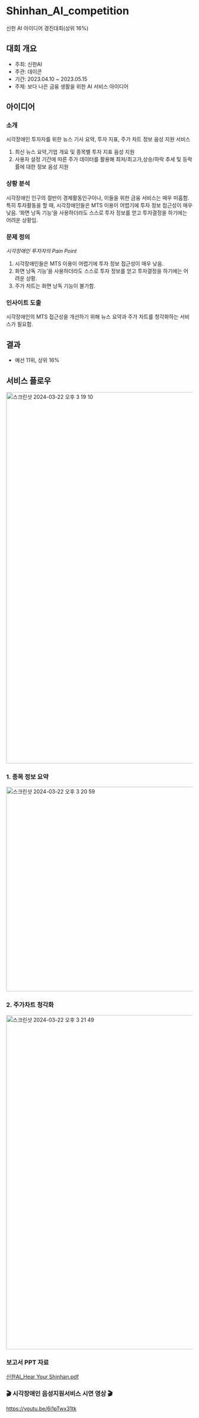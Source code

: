 # Shinhan_AI_competition
신한 AI 아이디어 경진대회(상위 16%)

## 대회 개요
- 주최: 신한AI
- 주관: 데이콘
- 기간:  2023.04.10 ~ 2023.05.15
- 주제: 보다 나은 금융 생활을 위한 AI 서비스 아이디어

## 아이디어
### 소개
시각장애인 투자자를 위한 뉴스 기사 요약, 투자 지표, 주가 차트 정보 음성 지원 서비스
1. 최신 뉴스 요약,기업 개요 및 종목별 투자 지표 음성 지원
2. 사용자 설정 기간에 따른 주가 데이터를 활용해 최저/최고가,상승/하락 추세 및 등락률에 대한 정보 음성 지원

### 상황 분석
시각장애인 인구의 절반이 경제활동인구이나, 이들을 위한 금융 서비스는 매우 미흡함.
특히 투자활동을 할 때, 시각장애인들은 MTS 이용이 어렵기에 투자 정보 접근성이 매우 낮음. ‘화면 낭독 기능’을 사용하더라도 스스로 투자 정보를 얻고 투자결정을 하기에는 어려운 상황임.

### 문제 정의
*시각장애인 투자자의 Pain Point*
1. 시각장애인들은 MTS 이용이 어렵기에 투자 정보 접근성이 매우 낮음.
2. 화면 낭독 기능’을 사용하더라도 스스로 투자 정보를 얻고 투자결정을 하기에는 어려운 상황.
3. 주가 차트는 화면 낭독 기능이 불가함.

### 인사이트 도출
시각장애인의 MTS 접근성을 개선하기 위해 뉴스 요약과 주가 차트를 청각화하는 서비스가 필요함.

## 결과
- 예선 11위, 상위 16%

## 서비스 플로우
<img width="1000" alt="스크린샷 2024-03-22 오후 3 19 10" src="https://github.com/jydoong/Shinhan_AI_competition/assets/88875273/f8db9838-dbd8-41d7-b1eb-5d0f7307f963">

### 1. 종목 정보 요약
<img width="551" alt="스크린샷 2024-03-22 오후 3 20 59" src="https://github.com/jydoong/Shinhan_AI_competition/assets/88875273/bee96d70-1064-434c-9a32-9748aa398e8a">

### 2. 주가차트 청각화
<img width="900" alt="스크린샷 2024-03-22 오후 3 21 49" src="https://github.com/jydoong/Shinhan_AI_competition/assets/88875273/9f4e3d27-6c78-4844-9070-8bfaae66bb6e">

### 보고서 PPT 자료
[신한AI_Hear Your Shinhan.pdf](https://github.com/jydoong/Shinhan_AI_competition/files/14718265/AI_Hear.Your.Shinhan.pdf)

### 🎬 시각장애인 음성지원서비스 시연 영상 🎬
https://youtu.be/6i1pTwx31tk


